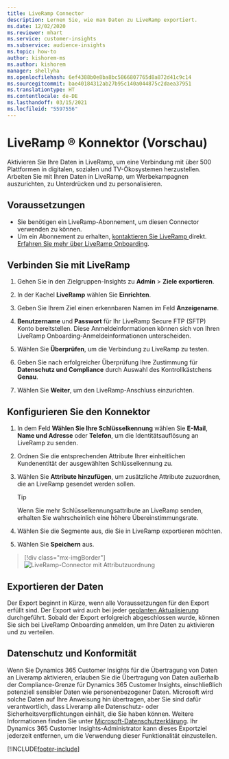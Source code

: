 ```yaml
---
title: LiveRamp Connector
description: Lernen Sie, wie man Daten zu LiveRamp exportiert.
ms.date: 12/02/2020
ms.reviewer: mhart
ms.service: customer-insights
ms.subservice: audience-insights
ms.topic: how-to
author: kishorem-ms
ms.author: kishorem
manager: shellyha
ms.openlocfilehash: 6ef4388b0e8ba8bc5866807765d8a872d41c9c14
ms.sourcegitcommit: bae40184312ab27b95c140a044875c2daea37951
ms.translationtype: HT
ms.contentlocale: de-DE
ms.lasthandoff: 03/15/2021
ms.locfileid: "5597556"
---
```

# <a name="liverampreg-connector-preview"></a>LiveRamp &reg; Konnektor (Vorschau)

Aktivieren Sie Ihre Daten in LiveRamp, um eine Verbindung mit über 500 Plattformen in digitalen, sozialen und TV-Ökosystemen herzustellen. Arbeiten Sie mit Ihren Daten in LiveRamp, um Werbekampagnen auszurichten, zu Unterdrücken und zu personalisieren.

## <a name="prerequisites"></a>Voraussetzungen

- Sie benötigen ein LiveRamp-Abonnement, um diesen Connector verwenden zu können.
- Um ein Abonnement zu erhalten, [kontaktieren Sie LiveRamp ](https://liveramp.com/contact/) direkt. [Erfahren Sie mehr über LiveRamp Onboarding](https://liveramp.com/our-platform/data-onboarding/).

## <a name="connect-to-liveramp"></a>Verbinden Sie mit LiveRamp

1. Gehen Sie in den Zielgruppen-Insights zu **Admin** > **Ziele exportieren**.

1. In der Kachel **LiveRamp** wählen Sie **Einrichten**.

1. Geben Sie Ihrem Ziel einen erkennbaren Namen im Feld **Anzeigename**.

1. **Benutzername** und **Passwort** für Ihr LiveRamp Secure FTP (SFTP) Konto bereitstellen.
Diese Anmeldeinformationen können sich von Ihren LiveRamp Onboarding-Anmeldeinformationen unterscheiden.

1. Wählen Sie **Überprüfen**, um die Verbindung zu LiveRamp zu testen.

1. Geben Sie nach erfolgreicher Überprüfung Ihre Zustimmung für **Datenschutz und Compliance** durch Auswahl des Kontrollkästchens **Genau**.

1. Wählen Sie **Weiter**, um den LiveRamp-Anschluss einzurichten.

## <a name="configure-the-connector"></a>Konfigurieren Sie den Konnektor

1. In dem Feld **Wählen Sie Ihre Schlüsselkennung** wählen Sie **E-Mail**, **Name und Adresse** oder **Telefon**, um die Identitätsauflösung an LiveRamp zu senden.

1. Ordnen Sie die entsprechenden Attribute Ihrer einheitlichen Kundenentität der ausgewählten Schlüsselkennung zu.

1. Wählen Sie **Attribute hinzufügen**, um zusätzliche Attribute zuzuordnen, die an LiveRamp gesendet werden sollen.

   > [!TIP]
   > Wenn Sie mehr Schlüsselkennungsattribute an LiveRamp senden, erhalten Sie wahrscheinlich eine höhere Übereinstimmungsrate.

1. Wählen Sie die Segmente aus, die Sie in LiveRamp exportieren möchten.

1. Wählen Sie **Speichern** aus.

> [!div class="mx-imgBorder"]
> ![LiveRamp-Connector mit Attributzuordnung](media/export-liveramp-segments.png "LiveRamp-Connector mit Attributzuordnung")

## <a name="export-the-data"></a>Exportieren der Daten

Der Export beginnt in Kürze, wenn alle Voraussetzungen für den Export erfüllt sind. Der Export wird auch bei jeder [geplanten Aktualisierung](system.md#schedule-tab) durchgeführt.
Sobald der Export erfolgreich abgeschlossen wurde, können Sie sich bei LiveRamp Onboarding anmelden, um Ihre Daten zu aktivieren und zu verteilen.

## <a name="data-privacy-and-compliance"></a>Datenschutz und Konformität

Wenn Sie Dynamics 365 Customer Insights für die Übertragung von Daten an Liveramp aktivieren, erlauben Sie die Übertragung von Daten außerhalb der Compliance-Grenze für Dynamics 365 Customer Insights, einschließlich potenziell sensibler Daten wie personenbezogener Daten. Microsoft wird solche Daten auf Ihre Anweisung hin übertragen, aber Sie sind dafür verantwortlich, dass Liveramp alle Datenschutz- oder Sicherheitsverpflichtungen einhält, die Sie haben können. Weitere Informationen finden Sie unter [Microsoft-Datenschutzerklärung](https://go.microsoft.com/fwlink/?linkid=396732).
Ihr Dynamics 365 Customer Insights-Administrator kann dieses Exportziel jederzeit entfernen, um die Verwendung dieser Funktionalität einzustellen.

[!INCLUDE[footer-include](../includes/footer-banner.md)]